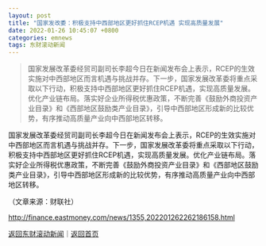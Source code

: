 ```yaml
---
layout: post
title: "国家发改委：积极支持中西部地区更好抓住RCEP机遇 实现高质量发展"
date: 2022-01-26 10:45:07 +0800
categories: emnews
tags: 东财滚动新闻
---
```

> 国家发展改革委经贸司副司长李超今日在新闻发布会上表示，RCEP的生效实施对中西部地区而言机遇与挑战并存。下一步，国家发展改革委将重点采取以下行动，积极支持中西部地区更好抓住RCEP机遇，实现高质量发展。优化产业链布局。落实好企业所得税优惠政策，不断完善《鼓励外商投资产业目录》和《西部地区鼓励类产业目录》，引导中西部地区形成新的比较优势，有序推动高质量产业向中西部地区转移。

<p>国家发展改革委经贸司副司长李超今日在新闻发布会上表示，RCEP的生效实施对中西部地区而言机遇与挑战并存。下一步，国家发展改革委将重点采取以下行动，积极支持中西部地区更好抓住RCEP机遇，实现高质量发展。优化产业链布局。落实好企业所得税优惠政策，不断完善《鼓励外商投资产业目录》和《西部地区鼓励类产业目录》，引导中西部地区形成新的比较优势，有序推动高质量产业向中西部地区转移。</p><p class="em_media">（文章来源：财联社）</p>

<http://finance.eastmoney.com/news/1355,202201262262186158.html>

[返回东财滚动新闻](//finews.withounder.com/emnews/)｜[返回首页](//finews.withounder.com/)